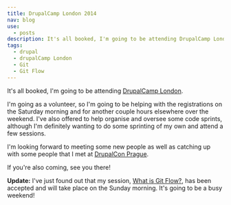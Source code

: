 ```yaml
---
title: DrupalCamp London 2014
nav: blog
use:
  - posts
description: It's all booked, I'm going to be attending DrupalCamp London.
tags:
  - drupal
  - drupalCamp London
  - Git
  - Git Flow
---
```

It's all booked, I'm going to be attending [DrupalCamp London](http://2014.drupalcamplondon.co.uk).

I'm going as a volunteer, so I'm going to be helping with the registrations on the Saturday morning and for another couple hours elsewhere over the weekend. I've also offered to help organise and oversee some code sprints, although I'm definitely wanting to do some sprinting of my own and attend a few sessions.

I'm looking forward to meeting some new people as well as catching up with some people that I met at [DrupalCon Prague](http://prague2013.drupal.org).

If you're also coming, see you there!

**Update:** I've just found out that my session, [What is Git Flow?](http://2014.drupalcamplondon.co.uk/drupalcamp-london-2014/session/what-git-flow "Information about the session on the DrupalCamp website"), has been accepted and will take place on the Sunday morning. It's going to be a busy weekend!